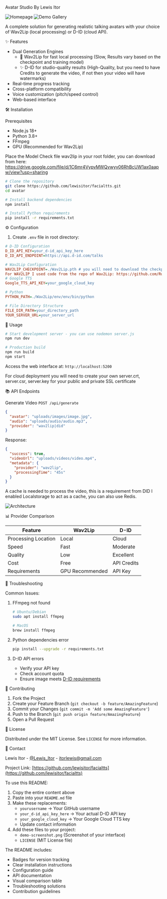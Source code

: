 Avatar Studio By Lewis Itor

![Homepage](https://lewisconcepts.xyz/uploads/images/forgithub/1.jpeg)
![Demo Gallery](https://lewisconcepts.xyz/uploads/images/forgithub/gallery-demo.jpeg)

A complete solution for generating realistic talking avatars with your choice of Wav2Lip (local processing) or D-ID (cloud API).

✨ Features

- Dual Generation Engines
  - 🚀 Wav2Lip for fast local processing (Slow, Results vary based on the checkpoint and training model)
  - ✨ D-ID for studio-quality results (High-Quality, but you need to have Credits to generate the video, if not then your video will have watermarks)
- Real-time progress tracking
- Cross-platform compatibility
- Voice customization (pitch/speed control)
- Web-based interface

🛠 Installation

Prerequisites

- Node.js 18+
- Python 3.8+
- FFmpeg
- GPU (Recommended for Wav2Lip)

Place the Model Check file wav2lip in your root folder, you can download from here: https://drive.google.com/file/d/1C6mr4VypvMWQvwyv06RhBcUW1ax0aapw/view?usp=sharing
```bash
# Clone the repository
git clone https://github.com/lewisitor/facialtts.git
cd avatar

# Install backend dependencies
npm install

# Install Python requirements
pip install -r requirements.txt
```

⚙ Configuration

1. Create `.env` file in root directory:

```ini
# D-ID Configuration
D_ID_API_KEY=your_d-id_api_key_here
D_ID_API_ENDPOINT=https://api.d-id.com/talks

# Wav2Lip Configuration
WAV2LIP_CHECKPOINT=./Wav2Lip.pth # you will need to download the checkpoint file if you want to use Wav2Lip
For WAV2LIP I used code from the repo of Wav2Lip: https://github.com/Rudrabha/Wav2Lip
# Google TTS
Google_TTS_API_KEY=your_google_cloud_key

# Python
PYTHON_PATH=./Wav2Lip/env/env/bin/python

# File Directory Structure
FILE_DIR_PATH=your_directory_path
YOUR_SERVER_URL=your_server_url


```

🚀 Usage

```bash
# Start development server - you can use nodemon server.js
npm run dev

# Production build
npm run build
npm start
```

Access the web interface at: `http://localhost:5200`

For cloud deployment you will need to create your own server.crt, server.csr, server.key for your public and private SSL certificate

📚 API Endpoints

Generate Video
`POST /api/generate`
```json
{
  "avatar": "uploads/images/image.jpg",
  "audio": "uploads/audio/audio.mp3",
  "provider": "wav2lip|did"
}
```

Response:
```json
{
  "success": true,
  "videoUrl": "uploads/videos/video.mp4",
  "metadata": {
    "provider": "wav2lip",
    "processingTime": "45s"
  }
}
```

A cache is needed to process the video, this is a requirement from DID
I enabled Localstorage to act as a cache, you can also use Redis. 

![Architecture](https://lewisconcepts.xyz/uploads/images/forgithub/technic.jpeg)



📊 Provider Comparison

| Feature               | Wav2Lip              | D-ID                 |
|-----------------------|----------------------|----------------------|
| Processing Location   | Local                | Cloud                |
| Speed                 | Fast                 | Moderate             |
| Quality               | Low                  | Excellent            |
| Cost                  | Free                 | API Credits          |
| Requirements          | GPU Recommended      | API Key              |

🚨 Troubleshooting

Common Issues:

1. FFmpeg not found
   ```bash
   # Ubuntu/Debian
   sudo apt install ffmpeg
   
   # MacOS
   brew install ffmpeg
   ```

2. Python dependencies error
   ```bash
   pip install --upgrade -r requirements.txt
   ```

3. D-ID API errors
   - Verify your API key
   - Check account quota
   - Ensure image meets [D-ID requirements](https://docs.d-id.com)

🤝 Contributing

1. Fork the Project
2. Create your Feature Branch (`git checkout -b feature/AmazingFeature`)
3. Commit your Changes (`git commit -m 'Add some AmazingFeature'`)
4. Push to the Branch (`git push origin feature/AmazingFeature`)
5. Open a Pull Request

📜 License

Distributed under the MIT License. See `LICENSE` for more information.

📧 Contact

Lewis Itor - [@Lewis_Itor](https://x.com/lewis_itor) - itorlewis@gmail.com

Project Link: [https://github.com/lewisitor/facialtts](https://github.com/lewisitor/facialtts)


To use this README:

1. Copy the entire content above
2. Paste into your `README.md` file
3. Make these replacements:
   - `yourusername` → Your GitHub username
   - `your_d-id_api_key_here` → Your actual D-ID API key
   - `your_google_cloud_key` → Your Google Cloud TTS key
   - Update contact information
4. Add these files to your project:
   - `demo-screenshot.png` (Screenshot of your interface)
   - `LICENSE` (MIT License file)

The README includes:
- Badges for version tracking
- Clear installation instructions
- Configuration guide
- API documentation
- Visual comparison table
- Troubleshooting solutions
- Contribution guidelines


